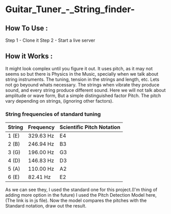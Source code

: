 # Guitar_Tuner_-_String_finder-

## How To Use :
Step 1 - Clone it
Step 2 - Start a live server

## How it Works :

It might look complex until you figure it out.
It uses pitch, as it may not seems so but there is Physics in the Music, specially when we talk about string instruments.
The tuning, tension in the strings and length, etc. Lets not go beyound whats necessary.
The strings when vibrate they produce sound, and every string produce different sound.
Here we will not talk about amplitude or wave form, But a simple distinguished factor Pitch.
The pitch vary depending on strings, (ignoring other factors).

### String frequencies of standard tuning

String | Frequency  |  Scientific Pitch Notation
-------| -----------| ----------
1 (E)	 | 329.63 Hz	| E4
2 (B)	 | 246.94 Hz	| B3
3 (G)	 | 196.00 Hz	| G3
4 (D)	 | 146.83 Hz	| D3
5 (A)	 | 110.00 Hz	| A2
6 (E)	 | 82.41 Hz   | E2

As we can see they, I used the standard one for this project.(I'm thing of adding more option in the future)
I used the Pitch Detection Model here, (The link is in js file).
Now the model compares the pitches with the Standard notation, draw out the result.


